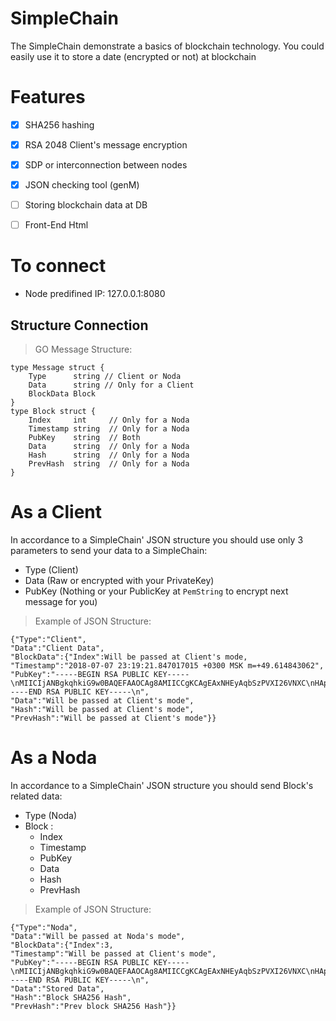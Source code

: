 # SimpleChain

The SimpleChain demonstrate a basics of blockchain technology. You could easily use it to store a date (encrypted or not) at blockchain

# Features
- [x] SHA256 hashing
- [x] RSA 2048 Client's message encryption
- [x] SDP or interconnection between nodes 
- [x] JSON checking tool (genM)
- [ ] Storing blockchain data at DB
- [ ] Front-End Html


# To connect

- Node predifined IP: 127.0.0.1:8080

## Structure Connection
> GO Message Structure:
```
type Message struct {
	Type      string // Client or Noda
	Data      string // Only for a Client
	BlockData Block  
}
type Block struct {
	Index     int     // Only for a Noda
	Timestamp string  // Only for a Noda
	PubKey    string  // Both
	Data      string  // Only for a Noda
	Hash      string  // Only for a Noda
	PrevHash  string  // Only for a Noda
}
```
# As a Client
In accordance to a SimpleChain' JSON structure you should use only 3 parameters to send your data to a SimpleChain:
- Type (Client)
- Data (Raw or encrypted with your PrivateKey)
- PubKey (Nothing or your PublicKey at `PemString` to encrypt next message for you)

> Example of JSON Structure:
```
{"Type":"Client",
"Data":"Client Data",
"BlockData":{"Index":Will be passed at Client's mode,
"Timestamp":"2018-07-07 23:19:21.847017015 +0300 MSK m=+49.614843062",
"PubKey":"-----BEGIN RSA PUBLIC KEY-----\nMIICIjANBgkqhkiG9w0BAQEFAAOCAg8AMIICCgKCAgEAxNHEyAqbSzPVXI26VNXC\nHApXYrWhoLcrEVm7iDVaPQZ1W5cLLp9ZrKH1CrO3L32Z3OS0ZugEe72ofjzWrxfA\nFg0GXxwIta+QcattynCeaw1USBfaKAyZf1+tjXfZ7bmL7Ux/faTkMxQU+1K3XVGW\nhuoqvuW6OXw4pyABHlD7uHRZOSuYpTAaOu8W5ukPMXxo/GyJaWZa8A06v9Eg6sfx\njA7RoanZgxknfctWIHygUhC6NrjfcBjpzeAh9pKleLJf/UEqpZACisdPQP5Sel/F\nTaQl58eJskp0S7ggD+6M1tWUu2FXHIr6avzfVLWKYEqdmxPzNCMSOnBiDfLSuCLq\ntWvHr29Z1fF/S2zW3sBbWBcIQ7600MgzoZWvhw0ZhaMaJnuwb1G9oW0r3XUMuZPQ\nruEMef8b6p82ZUH2hS9VEhSk0ReNZ9Jqnj+Foa7XS7Er8TGQmtmgYsDV/qj+AF+J\ntNCSrazvHFyOKCMwz9KGtjGgzKgA7y+Gg33HnyUJlDP2uT6uZazVKzqF3j5tx06/\njxqmO3MNJiZ/LXwh3v+xB/U9yj3waDZ7Wsw+ZvjC3L/prsJaMGiyMm1zRGNSW47V\nIC6LJVF2XX/j8unjGbZymTmXyD3rZL4NCAbOfkYYHH7C+B8SnetglcrSQhegTV++\nFHYe+7OQkKLPt1FjALNEdSsCAwEAAQ==\n-----END RSA PUBLIC KEY-----\n",
"Data":"Will be passed at Client's mode",
"Hash":"Will be passed at Client's mode",
"PrevHash":"Will be passed at Client's mode"}}
```

# As a Noda
In accordance to a SimpleChain' JSON structure you should send Block's related data:
- Type (Noda)
- Block :
  - Index     
  - Timestamp 
  - PubKey    
  - Data      
  - Hash      
  - PrevHash  

> Example of JSON Structure:

```
{"Type":"Noda",
"Data":"Will be passed at Noda's mode",
"BlockData":{"Index":3,
"Timestamp":"Will be passed at Client's mode",
"PubKey":"-----BEGIN RSA PUBLIC KEY-----\nMIICIjANBgkqhkiG9w0BAQEFAAOCAg8AMIICCgKCAgEAxNHEyAqbSzPVXI26VNXC\nHApXYrWhoLcrEVm7iDVaPQZ1W5cLLp9ZrKH1CrO3L32Z3OS0ZugEe72ofjzWrxfA\nFg0GXxwIta+QcattynCeaw1USBfaKAyZf1+tjXfZ7bmL7Ux/faTkMxQU+1K3XVGW\nhuoqvuW6OXw4pyABHlD7uHRZOSuYpTAaOu8W5ukPMXxo/GyJaWZa8A06v9Eg6sfx\njA7RoanZgxknfctWIHygUhC6NrjfcBjpzeAh9pKleLJf/UEqpZACisdPQP5Sel/F\nTaQl58eJskp0S7ggD+6M1tWUu2FXHIr6avzfVLWKYEqdmxPzNCMSOnBiDfLSuCLq\ntWvHr29Z1fF/S2zW3sBbWBcIQ7600MgzoZWvhw0ZhaMaJnuwb1G9oW0r3XUMuZPQ\nruEMef8b6p82ZUH2hS9VEhSk0ReNZ9Jqnj+Foa7XS7Er8TGQmtmgYsDV/qj+AF+J\ntNCSrazvHFyOKCMwz9KGtjGgzKgA7y+Gg33HnyUJlDP2uT6uZazVKzqF3j5tx06/\njxqmO3MNJiZ/LXwh3v+xB/U9yj3waDZ7Wsw+ZvjC3L/prsJaMGiyMm1zRGNSW47V\nIC6LJVF2XX/j8unjGbZymTmXyD3rZL4NCAbOfkYYHH7C+B8SnetglcrSQhegTV++\nFHYe+7OQkKLPt1FjALNEdSsCAwEAAQ==\n-----END RSA PUBLIC KEY-----\n",
"Data":"Stored Data",
"Hash":"Block SHA256 Hash",
"PrevHash":"Prev block SHA256 Hash"}}
```





